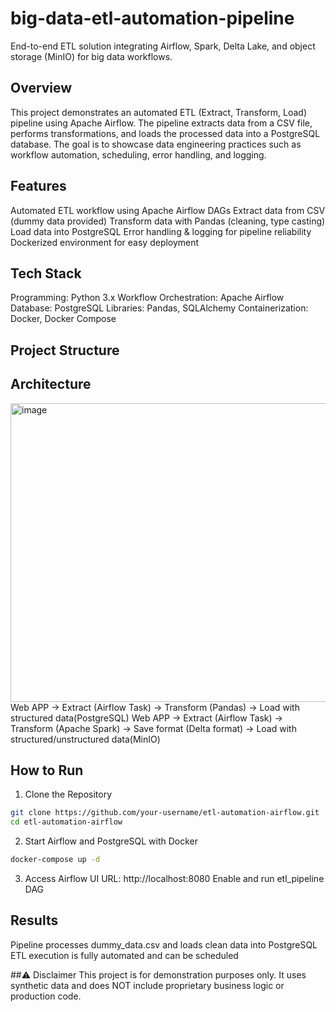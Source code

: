 # big-data-etl-automation-pipeline
End-to-end ETL solution integrating Airflow, Spark, Delta Lake, and object storage (MinIO) for big data workflows.

## Overview
This project demonstrates an automated ETL (Extract, Transform, Load) pipeline using Apache Airflow. The pipeline extracts data from a CSV file, performs transformations, and loads the processed data into a PostgreSQL database.
The goal is to showcase data engineering practices such as workflow automation, scheduling, error handling, and logging.

## Features
Automated ETL workflow using Apache Airflow DAGs
Extract data from CSV (dummy data provided)
Transform data with Pandas (cleaning, type casting)
Load data into PostgreSQL
Error handling & logging for pipeline reliability
Dockerized environment for easy deployment

## Tech Stack
Programming: Python 3.x
Workflow Orchestration: Apache Airflow
Database: PostgreSQL
Libraries: Pandas, SQLAlchemy
Containerization: Docker, Docker Compose


## Project Structure


## Architecture
<img width="1547" height="478" alt="image" src="https://github.com/user-attachments/assets/f4c5261e-afcb-4c84-901a-15dc4991ac66" />
Web APP → Extract (Airflow Task) → Transform (Pandas) → Load with structured data(PostgreSQL)
Web APP → Extract (Airflow Task) → Transform (Apache Spark) → Save format (Delta format) → Load with structured/unstructured data(MinIO)

## How to Run
1. Clone the Repository
```bash
git clone https://github.com/your-username/etl-automation-airflow.git
cd etl-automation-airflow
```
2. Start Airflow and PostgreSQL with Docker
```bash
docker-compose up -d
```
3. Access Airflow UI
URL: http://localhost:8080
Enable and run etl_pipeline DAG

## Results
Pipeline processes dummy_data.csv and loads clean data into PostgreSQL
ETL execution is fully automated and can be scheduled

##⚠ Disclaimer
This project is for demonstration purposes only. It uses synthetic data and does NOT include proprietary business logic or production code.
